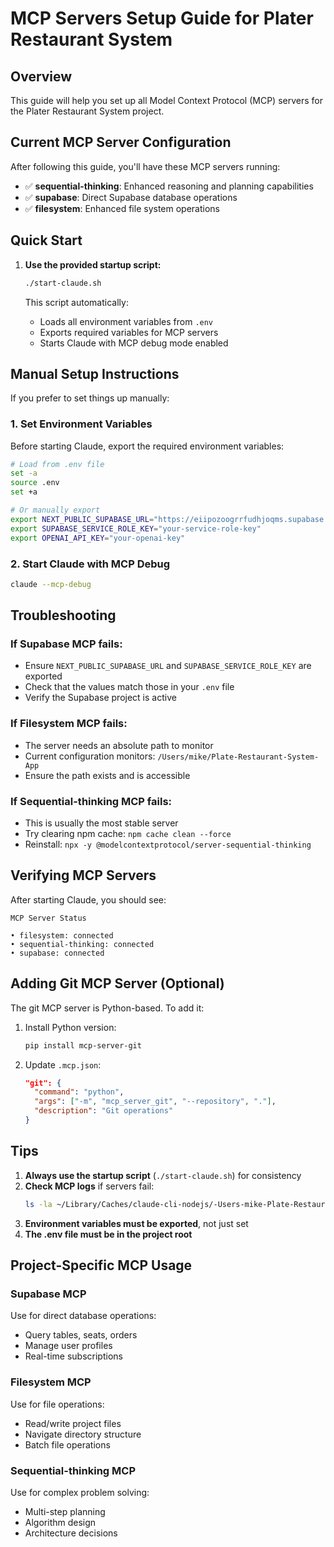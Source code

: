# MCP Servers Setup Guide for Plater Restaurant System

## Overview

This guide will help you set up all Model Context Protocol (MCP) servers for the Plater Restaurant System project.

## Current MCP Server Configuration

After following this guide, you'll have these MCP servers running:

- ✅ **sequential-thinking**: Enhanced reasoning and planning capabilities
- ✅ **supabase**: Direct Supabase database operations
- ✅ **filesystem**: Enhanced file system operations

## Quick Start

1. **Use the provided startup script:**

   ```bash
   ./start-claude.sh
   ```

   This script automatically:

   - Loads all environment variables from `.env`
   - Exports required variables for MCP servers
   - Starts Claude with MCP debug mode enabled

## Manual Setup Instructions

If you prefer to set things up manually:

### 1. Set Environment Variables

Before starting Claude, export the required environment variables:

```bash
# Load from .env file
set -a
source .env
set +a

# Or manually export
export NEXT_PUBLIC_SUPABASE_URL="https://eiipozoogrrfudhjoqms.supabase.co"
export SUPABASE_SERVICE_ROLE_KEY="your-service-role-key"
export OPENAI_API_KEY="your-openai-key"
```

### 2. Start Claude with MCP Debug

```bash
claude --mcp-debug
```

## Troubleshooting

### If Supabase MCP fails:

- Ensure `NEXT_PUBLIC_SUPABASE_URL` and `SUPABASE_SERVICE_ROLE_KEY` are exported
- Check that the values match those in your `.env` file
- Verify the Supabase project is active

### If Filesystem MCP fails:

- The server needs an absolute path to monitor
- Current configuration monitors: `/Users/mike/Plate-Restaurant-System-App`
- Ensure the path exists and is accessible

### If Sequential-thinking MCP fails:

- This is usually the most stable server
- Try clearing npm cache: `npm cache clean --force`
- Reinstall: `npx -y @modelcontextprotocol/server-sequential-thinking`

## Verifying MCP Servers

After starting Claude, you should see:

```
MCP Server Status

• filesystem: connected
• sequential-thinking: connected
• supabase: connected
```

## Adding Git MCP Server (Optional)

The git MCP server is Python-based. To add it:

1. Install Python version:

   ```bash
   pip install mcp-server-git
   ```

2. Update `.mcp.json`:
   ```json
   "git": {
     "command": "python",
     "args": ["-m", "mcp_server_git", "--repository", "."],
     "description": "Git operations"
   }
   ```

## Tips

1. **Always use the startup script** (`./start-claude.sh`) for consistency
2. **Check MCP logs** if servers fail:
   ```bash
   ls -la ~/Library/Caches/claude-cli-nodejs/-Users-mike-Plate-Restaurant-System-App/
   ```
3. **Environment variables must be exported**, not just set
4. **The .env file must be in the project root**

## Project-Specific MCP Usage

### Supabase MCP

Use for direct database operations:

- Query tables, seats, orders
- Manage user profiles
- Real-time subscriptions

### Filesystem MCP

Use for file operations:

- Read/write project files
- Navigate directory structure
- Batch file operations

### Sequential-thinking MCP

Use for complex problem solving:

- Multi-step planning
- Algorithm design
- Architecture decisions
